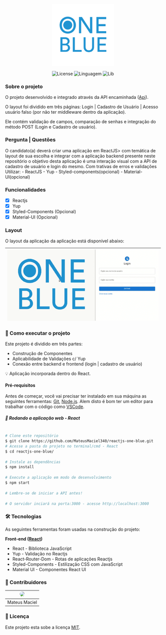<p align="center">
   <img src="src/assets/logo-oneblue.png" width="200">
</p>

<p align="center">
   <img alt="License" src="https://img.shields.io/badge/license-MIT-brightgreen">
    <img alt="Linguagem" src="https://img.shields.io/badge/language-Js-yellow">
    <img alt="Lib" src="https://img.shields.io/badge/lib-React-blue">
</p>

### Sobre o projeto

O projeto desenvolvido e integrado através da API encaminhada ([Api](https://github.com/oneblueapp/testing_react_js)).

O layout foi dividido em três páginas: Login | Cadastro de Usuário | Acesso usuário falso (por não ter middleware dentro da aplicação).

Ele contém validação de campos, comparação de senhas e integração do método POST (Login e Cadastro de usuário).

### Pergunta | Questões

O candidato(a) deverá criar uma aplicação em ReactJS> com temática de layout de sua escolha e integrar com a aplicação backend presente neste repositório o objetivo desta aplicação é uma interação visual com a API de cadastro de usuário e login do mesmo. Com trativas de erros e validações Utilizar: - ReactJS - Yup - Styled-components(opcional) - Material-UI(opcional)

### Funcionalidades

- [x] Reactjs
- [x] Yup
- [x] Styled-Components (Opcional)
- [x] Material-UI (Opcional)

### Layout

O layout da aplicação da aplicação está disponível abaixo:

<div>
    <table>
      <thead>
        <tr>
           <th>
              <img src="src/assets/video-oneblue-acelerado.gif" width="100%">
           </th>
        </tr>
      </thead>
      <tbody>
      </tbody>
    </table>
</div>

### 🚀 Como executar o projeto

Este projeto é dividido em três partes:

<ul>
   <li>Construção de Componentes</li>
   <li>Aplicabilidade de Validações c/ Yup</li>
   <li>Conexão entre backend e frontend (login | cadastro de usuário)</li>
</ul>

💡 Aplicação incorporada dentro do React.

#### Pré-requisitos

Antes de começar, você vai precisar ter instalado em sua máquina as seguintes ferramentas: [Git](https://git-scm.com/), [Node.js](https://nodejs.org/en/). Alem disto é bom ter um editor para trabalhar com o código como [VSCode](https://code.visualstudio.com/).

##### 🧭 Rodando a aplicação web - React

```bash

# Clone este repositório
$ git clone https://github.com/MateusMaciel340/reactjs-one-blue.git
# Acesse a pasta do projeto no terminal/cmd - React
$ cd reactjs-one-blue/

# Instale as dependências
$ npm install

# Execute a aplicação em modo de desenvolvimento
$ npm start

# Lembre-se de iniciar a API antes!

# O servidor inciará na porta:3000 - acesse http://localhost:3000

```

### 🛠 Tecnologias

As seguintes ferramentas foram usadas na construção do projeto:

<b>Front-end ([React](https://reactjs.org/))</b>

<ul>
   <li>React - Biblioteca JavaScript</li>
   <li>Yup - Validação no Reactjs</li>
   <li>React-Router-Dom - Rotas de aplicações Reactjs</li>
   <li>Styled-Components - Estilização CSS com JavaScript</li>
   <li>Material UI - Componentes React UI</li>
</ul>


### 👨‍ Contribuidores

<div>
    <table>
      <thead>
        <tr>
           <th>
              <img src="https://avatars.githubusercontent.com/u/55550732?v=4" width="150" style="border-radius:62px">
           </th>
        </tr>
      </thead>
      <tbody  align="center">
           <td>
             Mateus Maciel
           </td>
      </tbody>
    </table>
</div>

### 📝 Licença

Este projeto esta sobe a licença [MIT](https://github.com/git/git-scm.com/blob/main/MIT-LICENSE.txt).
